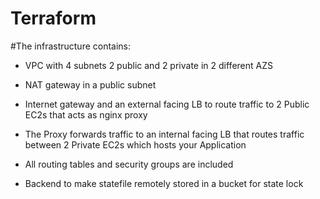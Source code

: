 # Terraform
#The infrastructure contains:

- VPC with 4 subnets 2 public and 2 private in 2 different AZS

- NAT gateway in a public subnet

- Internet gateway and an external facing LB to route traffic to 2 Public EC2s that acts as nginx proxy

- The Proxy forwards traffic to an internal facing LB that routes traffic between 2 Private EC2s which hosts your Application

- All routing tables and security groups are included

- Backend to make statefile remotely stored in a bucket for state lock
